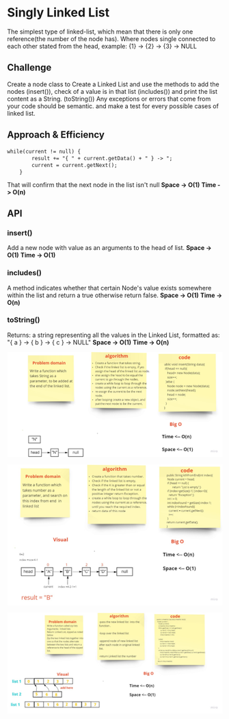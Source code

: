 # Singly Linked List
The simplest type of linked-list, which mean that there is only one reference(the number of the node has).
Where nodes single connected to each other stated from the head, example: {1} -> {2} -> {3} -> NULL
## Challenge
Create a node class to Create a Linked List and use the methods to add the nodes (insert()), check of a value is in that list (includes()) and print the list content as a String. (toString()) Any exceptions or errors that come from your code should be semantic. and make a test for every possible cases of linked list.
## Approach & Efficiency
```
while(current != null) {
        result += "{ " + current.getData() + " } -> ";
        current = current.getNext();
    }
```
That will confirm that the next node in the list isn't null
**Space -> O(1)**
**Time -> O(n)**
## API
### insert()
Add a new node with value as an arguments to the head of list.
**Space -> O(1)**
**Time -> O(1)**
### includes()
A method indicates whether that certain Node's value exists somewhere within the list and return a true otherwise return false.
**Space -> O(1)**
**Time -> O(n)**
### toString()
Returns: a string representing all the values in the Linked List, formatted as:
"{ a } -> { b } -> { c } -> NULL"
**Space -> O(1)**
**Time -> O(n)**

![insert](linked-insert.jpg)

![kthFromEnd](linked-list-kthFromEnd.jpg)

![linked-list-zip](linked-list-zip.jpg)

